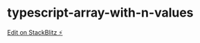 # typescript-array-with-n-values

[Edit on StackBlitz ⚡️](https://stackblitz.com/edit/typescript-array-with-n-values)